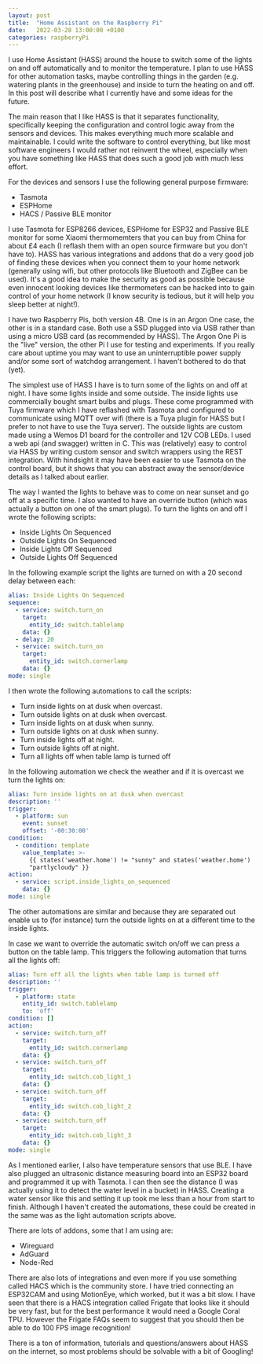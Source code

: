 ```yaml
---
layout: post
title:  "Home Assistant on the Raspberry Pi"
date:   2022-03-28 13:00:00 +0100
categories: raspberryPi
---
```


I use Home Assistant (HASS) around the house to switch some of the lights on and off automatically and to monitor the temperature. I plan to use HASS for other automation tasks, maybe controlling things in the garden (e.g. watering plants in the greenhouse) and inside to turn the heating on and off. In this post will describe what I currently have and some ideas for the future.

The main reason that I like HASS is that it separates functionality, specifically keeping the configuration and control logic away from the sensors and devices. This makes everything much more scalable and maintainable. I could write the software to control everything, but like most software engineers I would rather not reinvent the wheel, especially when you have something like HASS that does such a good job with much less effort.

For the devices and sensors I use the following general purpose firmware:
- Tasmota
- ESPHome
- HACS / Passive BLE monitor

I use Tasmota for ESP8266 devices, ESPHome for ESP32 and Passive BLE monitor for some Xiaomi thermomemters that you can buy from China for about £4 each (I reflash them with an open source firmware but you don't have to). HASS has various integrations and addons that do a very good job of finding these devices when you connect them to your home network (generally using wifi, but other protocols like Bluetooth and ZigBee can be used). It's a good idea to make the security as good as possible because even innocent looking devices like thermometers can be hacked into to gain control of your home network (I know security is tedious, but it will help you sleep better at night!).

I have two Raspberry Pis, both version 4B. One is in an Argon One case, the other is in a standard case. Both use a SSD plugged into via USB rather than using a micro USB card (as recommended by HASS). The Argon One Pi is the "live" version, the other Pi I use for testing and experiments. If you really care about uptime you may want to use an uninterruptible power supply and/or some sort of watchdog arrangement. I haven't bothered to do that (yet).

The simplest use of HASS I have is to turn some of the lights on and off at night. I have some lights inside and some outside. The inside lights use commercially bought smart bulbs and plugs. These come programmed with Tuya firmware which I have reflashed with Tasmota and configured to communicate using MQTT over wifi (there is a Tuya plugin for HASS but I prefer to not have to use the Tuya server). The outside lights are custom made using a Wemos D1 board for the controller and 12V COB LEDs. I used a web api (and swagger) written in C. This was (relatively) easy to control via HASS by writing custom sensor and switch wrappers using the REST integration. With hindsight it may have been easier to use Tasmota on the control board, but it shows that you can abstract away the sensor/device details as I talked about earlier.

The way I wanted the lights to behave was to come on near sunset and go off at a specific time. I also wanted to have an override button (which was actually a button on one of the smart plugs). To turn the lights on and off I wrote the following scripts:
- Inside Lights On Sequenced
- Outside Lights On Sequenced
- Inside Lights Off Sequenced
- Outside Lights Off Sequenced

In the following example script the lights are turned on with a 20 second delay between each:
````yaml
alias: Inside Lights On Sequenced
sequence:
  - service: switch.turn_on
    target:
      entity_id: switch.tablelamp
    data: {}
  - delay: 20
  - service: switch.turn_on
    target:
      entity_id: switch.cornerlamp
    data: {}
mode: single
````
I then wrote the following automations to call the scripts:
- Turn inside lights on at dusk when overcast.
- Turn outside lights on at dusk when overcast.
- Turn inside lights on at dusk when sunny.
- Turn outside lights on at dusk when sunny.
- Turn inside lights off at night.
- Turn outside lights off at night.
- Turn all lights off when table lamp is turned off

In the following automation we check the weather and if it is overcast we turn the lights on:
````yaml
alias: Turn inside lights on at dusk when overcast
description: ''
trigger:
  - platform: sun
    event: sunset
    offset: '-00:30:00'
condition:
  - condition: template
    value_template: >-
      {{ states('weather.home') != "sunny" and states('weather.home') !=
      "partlycloudy" }}
action:
  - service: script.inside_lights_on_sequenced
    data: {}
mode: single
````
The other automations are similar and because they are separated out enable us to (for instance) turn the outside lights on at a different time to the inside lights.

In case we want to override the automatic switch on/off we can press a button on the table lamp. This triggers the following automation that turns all the lights off:
````yaml
alias: Turn off all the lights when table lamp is turned off
description: ''
trigger:
  - platform: state
    entity_id: switch.tablelamp
    to: 'off'
condition: []
action:
  - service: switch.turn_off
    target:
      entity_id: switch.cornerlamp
    data: {}
  - service: switch.turn_off
    target:
      entity_id: switch.cob_light_1
    data: {}
  - service: switch.turn_off
    target:
      entity_id: switch.cob_light_2
    data: {}
  - service: switch.turn_off
    target:
      entity_id: switch.cob_light_3
    data: {}
mode: single
````

As I mentioned earlier, I also have temperature sensors that use BLE. I have also plugged an ultrasonic distance measuring board into an ESP32 board and programmed it up with Tasmota. I can then see the distance (I was actually using it to detect the water level in a bucket) in HASS. Creating a water sensor like this and setting it up took me less than a hour from start to finish. Although I haven't created the automations, these could be created in the same was as the light automation scripts above.

There are lots of addons, some that I am using are:
- Wireguard
- AdGuard
- Node-Red

There are also lots of integrations and even more if you use something called HACS which is the community store.
I have tried connecting an ESP32CAM and using MotionEye, which worked, but it was a bit slow. I have seen that there is a HACS integration called Frigate that looks like it should be very fast, but for the best performance it would need a Google Coral TPU. However the Frigate FAQs seem to suggest that you should then be able to do 100 FPS image recognition!

There is a ton of information, tutorials and questions/answers about HASS on the internet, so most problems should be solvable with a bit of Googling!
